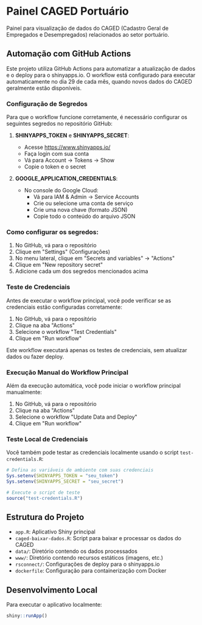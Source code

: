 # Painel CAGED Portuário

Painel para visualização de dados do CAGED (Cadastro Geral de Empregados e Desempregados) relacionados ao setor portuário.

## Automação com GitHub Actions

Este projeto utiliza GitHub Actions para automatizar a atualização de dados e o deploy para o shinyapps.io. O workflow está configurado para executar automaticamente no dia 29 de cada mês, quando novos dados do CAGED geralmente estão disponíveis.

### Configuração de Segredos

Para que o workflow funcione corretamente, é necessário configurar os seguintes segredos no repositório GitHub:

1. **SHINYAPPS_TOKEN** e **SHINYAPPS_SECRET**:
   - Acesse https://www.shinyapps.io/
   - Faça login com sua conta
   - Vá para Account → Tokens → Show
   - Copie o token e o secret

2. **GOOGLE_APPLICATION_CREDENTIALS**:
   - No console do Google Cloud:
     - Vá para IAM & Admin → Service Accounts
     - Crie ou selecione uma conta de serviço
     - Crie uma nova chave (formato JSON)
     - Copie todo o conteúdo do arquivo JSON

### Como configurar os segredos:

1. No GitHub, vá para o repositório
2. Clique em "Settings" (Configurações)
3. No menu lateral, clique em "Secrets and variables" → "Actions"
4. Clique em "New repository secret"
5. Adicione cada um dos segredos mencionados acima

### Teste de Credenciais

Antes de executar o workflow principal, você pode verificar se as credenciais estão configuradas corretamente:

1. No GitHub, vá para o repositório
2. Clique na aba "Actions"
3. Selecione o workflow "Test Credentials"
4. Clique em "Run workflow"

Este workflow executará apenas os testes de credenciais, sem atualizar dados ou fazer deploy.

### Execução Manual do Workflow Principal

Além da execução automática, você pode iniciar o workflow principal manualmente:

1. No GitHub, vá para o repositório
2. Clique na aba "Actions"
3. Selecione o workflow "Update Data and Deploy"
4. Clique em "Run workflow"

### Teste Local de Credenciais

Você também pode testar as credenciais localmente usando o script `test-credentials.R`:

```r
# Defina as variáveis de ambiente com suas credenciais
Sys.setenv(SHINYAPPS_TOKEN = "seu_token")
Sys.setenv(SHINYAPPS_SECRET = "seu_secret")

# Execute o script de teste
source("test-credentials.R")
```

## Estrutura do Projeto

- `app.R`: Aplicativo Shiny principal
- `caged-baixar-dados.R`: Script para baixar e processar os dados do CAGED
- `data/`: Diretório contendo os dados processados
- `www/`: Diretório contendo recursos estáticos (imagens, etc.)
- `rsconnect/`: Configurações de deploy para o shinyapps.io
- `dockerfile`: Configuração para containerização com Docker

## Desenvolvimento Local

Para executar o aplicativo localmente:

```r
shiny::runApp()
```
